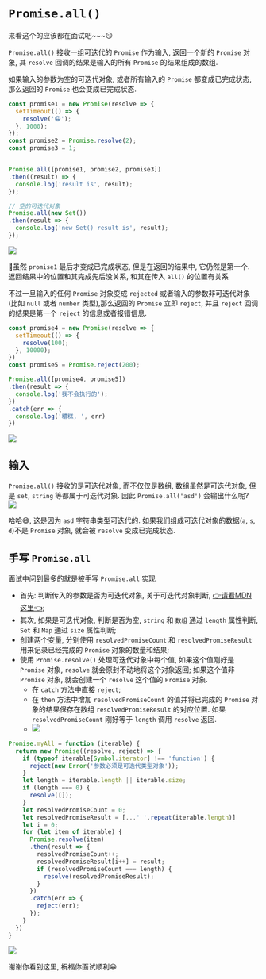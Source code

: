 # `Promise.all()`

来看这个的应该都在面试吧~~~😏

`Promise.all()` 接收一组可迭代的 `Promise` 作为输入, 返回一个新的 `Promise` 对象, 其 `resolve` 回调的结果是输入的所有 `Promise` 的结果组成的数组.

如果输入的参数为空的可迭代对象, 或者所有输入的 `Promise` 都变成已完成状态, 那么返回的 `Promise` 也会变成已完成状态.
```js
const promise1 = new Promise(resolve => {
  setTimeout(() => {
    resolve('😀');
  }, 1000);
});
const promise2 = Promise.resolve(2);
const promise3 = 1;


Promise.all([promise1, promise2, promise3])
.then((result) => {
  console.log('result is', result);
});

// 空的可迭代对象
Promise.all(new Set())
.then(result => {
  console.log('new Set() result is', result);
});
```
![](../../image/Snipaste_2022-06-30_21-12-15.png)

📕虽然 `promise1` 最后才变成已完成状态, 但是在返回的结果中, 它仍然是第一个. 返回结果中的位置和其完成先后没关系, 和其在传入 `all()` 的位置有关系

不过一旦输入的任何 `Promise` 对象变成 `rejected` 或者输入的参数非可迭代对象(比如 `null` 或者 `number` 类型),那么返回的 `Promise` 立即 `reject`, 并且 `reject` 回调的结果是第一个 `reject` 的信息或者报错信息.

```js
const promise4 = new Promise(resolve => {
  setTimeout(() => {
    resolve(100);
  }, 10000);
})
const promise5 = Promise.reject(200);

Promise.all([promise4, promise5])
.then(result => {
  console.log('我不会执行的');
})
.catch(err => {
  console.log('糟糕, ', err)
})
```
![](../../image/Snipaste_2022-06-30_21-14-07.png)

## 输入
`Promise.all()` 接收的是可迭代对象, 而不仅仅是数组, 数组虽然是可迭代对象, 但是 `set`, `string` 等都属于可迭代对象. 因此 `Promise.all('asd')` 会输出什么呢? 
![](../../image/Snipaste_2022-06-30_21-15-40.png)

哈哈😄, 这是因为 `asd` 字符串类型可迭代的. 如果我们组成可迭代对象的数据(`a`, `s`, `d`)不是 `Promise` 对象, 就会被 `resolve` 变成已完成状态.

## 手写 `Promise.all`
面试中问到最多的就是被手写 `Promise.all` 实现
  - 首先: 判断传入的参数是否为可迭代对象, 关于可迭代对象判断, [👉请看MDN这里👈](https://developer.mozilla.org/zh-CN/docs/Web/JavaScript/Reference/Iteration_protocols);
  - 其次, 如果是可迭代对象, 判断是否为空, `string` 和 `数组` 通过 `length` 属性判断, `Set` 和 `Map` 通过 `size` 属性判断;
  - 创建两个变量, 分别使用 `resolvedPromiseCount` 和 `resolvedPromiseResult` 用来记录已经完成的 `Promise` 对象的数量和结果;
  - 使用 `Promise.resolve()` 处理可迭代对象中每个值, 如果这个值刚好是 `Promise` 对象, `resolve` 就会原封不动地将这个对象返回; 如果这个值非 `Promise` 对象, 就会创建一个 `resolve` 这个值的 `Promise` 对象.
    - 在 `catch` 方法中直接 `reject`;
    - 在 `then` 方法中增加 `resolvedPromiseCount` 的值并将已完成的 `Promise` 对象的结果保存在数组 `resolvedPromiseResult` 的对应位置. 如果 `resolvedPromiseCount` 刚好等于 `length` 调用 `resolve` 返回.
    - ![](../../image/Snipaste_2022-06-30_21-17-49.png)
```js
Promise.myAll = function (iterable) {
  return new Promise((resolve, reject) => {
    if (typeof iterable[Symbol.iterator] !== 'function') {
      reject(new Error('参数必须是可迭代类型对象'));
    }
    let length = iterable.length || iterable.size;
    if (length === 0) {
      resolve([]);
    }
    let resolvedPromiseCount = 0;
    let resolvedPromiseResult = [...' '.repeat(iterable.length)]
    let i = 0;
    for (let item of iterable) {
      Promise.resolve(item)
      .then(result => {
        resolvedPromiseCount++;
        resolvedPromiseResult[i++] = result;
        if (resolvedPromiseCount === length) {
          resolve(resolvedPromiseResult);
        }
      })
      .catch(err => {
        reject(err);
      });
    }
  })
}
```
![](../../image/Snipaste_2022-06-30_21-29-46.png)

谢谢你看到这里, 祝福你面试顺利😀